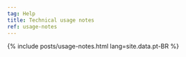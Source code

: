 ```yaml
---
tag: Help
title: Technical usage notes
ref: usage-notes
---
```


{% include posts/usage-notes.html lang=site.data.pt-BR %}

